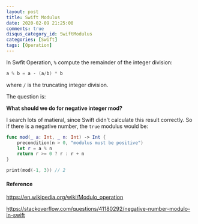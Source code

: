 ```yaml
---
layout: post
title: Swift Modulus
date: 2020-02-09 21:25:00
comments: true
disqus_category_id: SwiftModulus
categories: [Swift]
tags: [Operation]
---
```


In Swfit Operation, `%` compute the remainder of the integer division:

```swift
a % b = a - (a/b) * b
```

where `/` is the truncating integer division.

The question is:

**What should we do for negative integer mod?**

I search lots of matieral, since Swift didn't calculate this result correctly. So if there is a negative number, the `true` modulus would be:

```swift
func mod(_ a: Int, _ n: Int) -> Int {
    precondition(n > 0, "modulus must be positive")
    let r = a % n
    return r >= 0 ? r : r + n
}

print(mod(-1, 3)) // 2
```

#### Reference

<https://en.wikipedia.org/wiki/Modulo_operation>

<https://stackoverflow.com/questions/41180292/negative-number-modulo-in-swift>